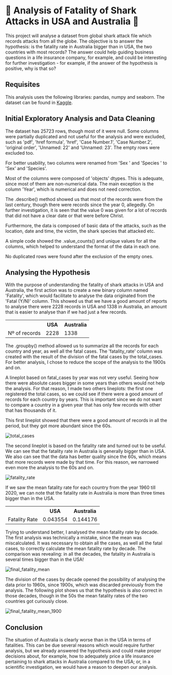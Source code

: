 # 🦈 Analysis of Fatality of Shark Attacks in USA and Australia 🦈
 
This project will analyse a dataset from global shark attack file which records attacks from all the globe. The objective is to answer the hypothesis: is the fatality rate in Australia bigger than in USA, the two countries with most records? The answer could help guiding business questions in a life insurance company, for example, and could be interesting for further investigation - for example, if the answer of the hypothesis is positive, why is that so?

## Requisites
This analysis uses the following libraries: pandas, numpy and seaborn. The dataset can be found in <a href=https://www.kaggle.com/datasets/teajay/global-shark-attacks>Kaggle</a>.

## Initial Exploratory Analysis and Data Cleaning
The dataset has 25723 rows, though most of it were null. Some columns were partially duplicated and not useful for the analysis and were excluded, such as 'pdf', 'href formula', 'href', 'Case Number.1', 'Case Number.2', 'original order', 'Unnamed: 22' and 'Unnamed: 23'. The empty rows were excluded too.

For better usability, two columns were renamed from 'Sex ' and 'Species ' to 'Sex' and 'Species'.

Most of the columns were composed of 'objects' dtypes. This is adequate, since most of them are non-numerical data. The main exception is the column 'Year', which is numerical and does not need correction.

The .describe() method showed us that most of the records were from the last century, though there were records since the year 0, allegedly. On further investigation, it is seen that the value 0 was given for a lot of records that did not have a clear date or that were before Christ.

Furthermore, the data is composed of basic data of the attacks, such as the location, date and time, the victim, the shark species that attacked etc.

A simple code showed the .value_counts() and unique values for all the columns, which helped to understand the format of the data in each one.

No duplicated rows were found after the exclusion of the empty ones.

## Analysing the Hypothesis
With the purpose of understanding the fatality of shark attacks in USA and Australia, the first action was to create a new binary column named 'Fatality', which would facilitate to analyse the data originated from the 'Fatal (Y/N)' column. This showed us that we have a good amount of reports to analyse there were 2228 records in USA and 1338 in Australia, an amount that is easier to analyse than if we had just a few records.

<table>
 <tr>
  <th></th>
  <th>USA</th>
  <th>Australia</th>
 </tr>
 <tr>
  <td>Nº of records</td>
  <td>2228</td>
  <td>1338</td>
 </tr>
</table>

The .groupby() method allowed us to summarize all the records for each country and year, as well all the fatal cases. The 'fatality_rate' column was created with the result of the division of the fatal cases by the total_cases. For better analysis, I chose to reduce the scope of the analysis to the 1900s and on.

A lineplot based on fatal_cases by year was not very useful. Seeing how there were absolute cases bigger in some years than others would not help the analysis. For that reason, I made two others lineplots: the first one registered the total cases, so we could see if there were a good amount of records for each country by years. This is important since we do not want to compare a country in a given year that has only few records with other that has thousands of it.

This first lineplot showed that there were a good amount of records in all the period, but they got more abundant since the 60s.

![total_cases](https://user-images.githubusercontent.com/110355804/221356540-6fc42fe1-d767-4e08-b3da-949b2e030139.png)

The second lineplot is based on the fatality rate and turned out to be useful. We can see that the fatality rate in Australia is generally bigger than in USA. We also can see that the data has better quality since the 60s, which means that more records were made by that time. For this reason, we narrowed even more the analysis to the 60s and on.

![fatality_rate](https://user-images.githubusercontent.com/110355804/221356560-2c28ee52-d15c-42f4-8c0e-6778ea7c8f65.png)

If we saw the mean fatality rate for each country from the year 1960 till 2020, we can note that the fatality rate in Australia is more than three times bigger than in the USA.

<table>
 <tr>
  <th></th>
  <th>USA</th>
  <th>Australia</th>
 </tr>
 <tr>
  <td>Fatality Rate</td>
  <td>0.043554</td>
  <td>0.144176</td>
 </tr>
</table>

Trying to understand better, I analysed the mean fatality rate by decade. The first analysis was technically a mistake, since the mean was miscalculated. It was necessary to obtain all the cases, as well all the fatal cases, to correctly calculate the mean fatality rate by decade. The comparison was revealing: in all the decades, the fatality in Australia is several times bigger than in the USA!

![final_fatality_mean](https://user-images.githubusercontent.com/110355804/221356928-83556fa0-1eaa-407f-a8fe-5d0384f4ad28.png)

The division of the cases by decade opened the possibility of analysing the data prior to 1960s, since 1900s, which was discarded previously from the analysis. The following plot shows us that the hypothesis is also correct in those decades, though in the 50s the mean fatality rates of the two countries got curiously close.

![final_fatality_mean_1900](https://user-images.githubusercontent.com/110355804/221357991-4cb0695d-3602-499b-812a-59fbdf18e491.png)

## Conclusion
The situation of Australia is clearly worse than in the USA in terms of fatalities. This can be due several reasons which would require further analysis, but we already answered the hypothesis and could make proper decisions about, for example, how to adequately price a life insurance pertaining to shark attacks in Australia compared to the USA; or, in a scientific investigation, we would have a reason to deepen our analysis.
